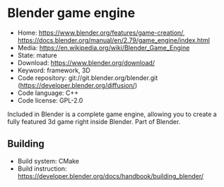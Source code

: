 # Blender game engine

- Home: https://www.blender.org/features/game-creation/, https://docs.blender.org/manual/en/2.79/game_engine/index.html
- Media: https://en.wikipedia.org/wiki/Blender_Game_Engine
- State: mature
- Download: https://www.blender.org/download/
- Keyword: framework, 3D
- Code repository: git://git.blender.org/blender.git (https://developer.blender.org/diffusion/)
- Code language: C++
- Code license: GPL-2.0

Included in Blender is a complete game engine, allowing you to create a fully featured 3d game right inside Blender.
Part of Blender.

## Building

- Build system: CMake
- Build instruction: https://developer.blender.org/docs/handbook/building_blender/
